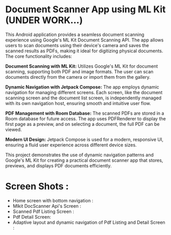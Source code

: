 # Document Scanner App using ML Kit (UNDER WORK...)

This Android application provides a seamless document scanning experience using Google's ML Kit Document Scanning API. The app allows users to scan documents using their device's camera and saves the scanned results as PDFs, making it ideal for digitizing physical documents. The core functionality includes:

**Document Scanning with ML Kit:** Utilizes Google's ML Kit for document scanning, supporting both PDF and image formats. The user can scan documents directly from the camera or import them from the gallery.

**Dynamic Navigation with Jetpack Compose:** The app employs dynamic navigation for managing different screens. Each screen, like the document scanning screen and the document list screen, is independently managed with its own navigation host, ensuring smooth and intuitive user flow.

**PDF Management with Room Database:** The scanned PDFs are stored in a Room database for future access. The app uses PDFRenderer to display the first page as a preview, and on selecting a document, the full PDF can be viewed.

**Modern UI Design:** Jetpack Compose is used for a modern, responsive UI, ensuring a fluid user experience across different device sizes.

This project demonstrates the use of dynamic navigation patterns and Google's ML Kit for creating a practical document scanner app that stores, previews, and displays PDF documents efficiently.

# Screen Shots :

- Home screen with bottom navigation :
- Mlkit DocScanner Api's Screen :
- Scanned Pdf Listing Screen :
- Pdf Detail Screen:
- Adaptive layout and dynamic navigation of Pdf Listing and Detail Screen :

